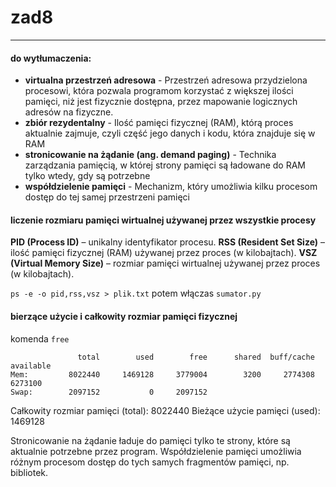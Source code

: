 # zad8

---

#### do wytłumaczenia:
* **virtualna przestrzeń adresowa** - Przestrzeń adresowa przydzielona procesowi, która pozwala programom korzystać z większej ilości pamięci, niż jest fizycznie dostępna, przez mapowanie logicznych adresów na fizyczne.
* **zbiór rezydentalny** -  Ilość pamięci fizycznej (RAM), którą proces aktualnie zajmuje, czyli część jego danych i kodu, która znajduje się w RAM
* **stronicowanie na żądanie (ang. demand paging)** - Technika zarządzania pamięcią, w której strony pamięci są ładowane do RAM tylko wtedy, gdy są potrzebne
* **współdzielenie pamięci** -  Mechanizm, który umożliwia kilku procesom dostęp do tej samej przestrzeni pamięci

#### liczenie rozmiaru pamięci wirtualnej używanej przez wszystkie procesy
**PID (Process ID)** – unikalny identyfikator procesu.
**RSS (Resident Set Size)** – ilość pamięci fizycznej (RAM) używanej przez proces (w kilobajtach).
**VSZ (Virtual Memory Size)** – rozmiar pamięci wirtualnej używanej przez proces (w kilobajtach).

``ps -e -o pid,rss,vsz > plik.txt`` potem włączas ``sumator.py``

#### bierzące użycie i całkowity rozmiar pamięci fizycznej
komenda ``free``
```
               total        used        free      shared  buff/cache   available
Mem:         8022440     1469128     3779004        3200     2774308     6273100
Swap:        2097152           0     2097152
```

Całkowity rozmiar pamięci (total): 8022440
Bieżące użycie pamięci (used): 1469128

Stronicowanie na żądanie ładuje do pamięci tylko te strony, które są aktualnie potrzebne przez program. 
Współdzielenie pamięci umożliwia różnym procesom dostęp do tych samych fragmentów pamięci, np. bibliotek.